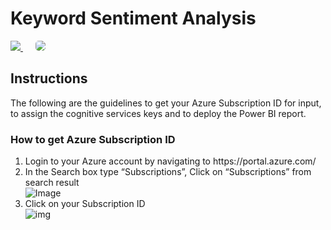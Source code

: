 <h1>Keyword Sentiment Analysis</h1>
<a href="https://msdeployapp20190307110050.azurewebsites.net/" target="_blank">
    <img src="http://azuredeploy.net/deploybutton.png"/>
</a>
&nbsp;&nbsp;&nbsp;&nbsp;
<a href="https://setupdataapp20190211120818.azurewebsites.net/" target="_blank">
    <img src="http://139.59.61.161/setupdata5.jpg"/ style="border-radius:5px;">
</a>
<br>
<h2>Instructions</h2>
<p>The following are the guidelines to get your Azure Subscription ID for input, to assign the cognitive services keys and to deploy the Power BI report.</p>
<h3>How to get Azure Subscription ID</h3>
<ol>
	<li>Login to your Azure account by navigating to https://portal.azure.com/</li>
	<li>In the Search box type “Subscriptions”, Click on “Subscriptions” from search result</li>
	  <img src="https://encrypted-tbn0.gstatic.com/images?q=tbn:ANd9GcQ1G2ITGDlOjNUR5dxuDV6yUUfcFfE0viwCfBH2KdioBvIg6zsQvg" alt="Image" style="max-width:100%;">
    <li>Click on your Subscription ID</li>
      <img src="" alt="img" style="max-width: 100%;">
</ol>